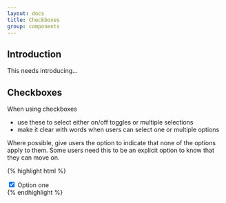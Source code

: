 ```yaml
---
layout: docs
title: Checkboxes
group: components
---
```


## Introduction

This needs introducing...

## Checkboxes

When using checkboxes

-   use these to select either on/off toggles or multiple selections
-   make it clear with words when users can select one or multiple options

Where possible, give users the option to indicate that none of the options apply to them. Some users need this to be an explicit option to know that they can move on.

{% highlight html %}

<div class="fieldset">
	<label class="checkbox" for="checkbox1">
		<input
			checked
			id="checkbox1"
			type="checkbox"
			name="checkbox"
			value="checkbox1"
		/>
		Option one
	</label>
</div>
{% endhighlight %}
